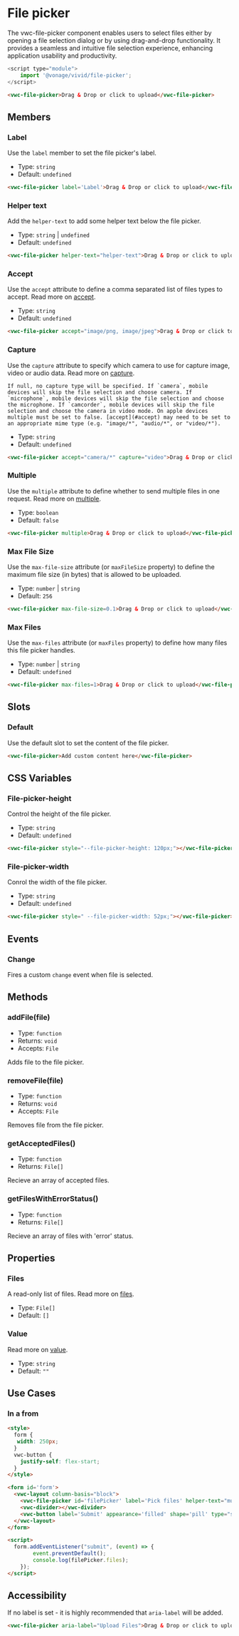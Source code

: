 # File picker

The vwc-file-picker component enables users to select files either by opening a file selection dialog or by using drag-and-drop functionality. It provides a seamless and intuitive file selection experience, enhancing application usability and productivity.

```js
<script type="module">
    import '@vonage/vivid/file-picker';
</script>
```

```html preview
<vwc-file-picker>Drag & Drop or click to upload</vwc-file-picker>
```

## Members

### Label

Use the `label` member to set the file picker's label.

- Type: `string`
- Default: `undefined`

```html preview
<vwc-file-picker label='Label'>Drag & Drop or click to upload</vwc-file-picker>
```

### Helper text

Add the `helper-text` to add some helper text below the file picker.

- Type: `string` | `undefined`
- Default: `undefined`

```html preview
<vwc-file-picker helper-text="helper-text">Drag & Drop or click to upload</vwc-file-picker>
```

### Accept

Use the `accept` attribute to define a comma separated list of files types to accept.
Read more on [accept](https://developer.mozilla.org/en-US/docs/Web/HTML/Element/input/file#accept).

- Type: `string`
- Default: `undefined`

```html preview
<vwc-file-picker accept="image/png, image/jpeg">Drag & Drop or click to upload</vwc-file-picker>
```

### Capture

Use the `capture` attribute to specify which camera to use for capture image, video or audio data.
Read more on [capture](https://developer.mozilla.org/en-US/docs/Web/HTML/Element/input/file#capture).

    If null, no capture type will be specified. If `camera`, mobile devices will skip the file selection and choose camera. If `microphone`, mobile devices will skip the file selection and choose the microphone. If `camcorder`, mobile devices will skip the file selection and choose the camera in video mode. On apple devices multiple must be set to false. [accept](#accept) may need to be set to an appropriate mime type (e.g. "image/*", "audio/*", or "video/*").

- Type: `string`
- Default: `undefined`

```html preview
<vwc-file-picker accept="camera/*" capture="video">Drag & Drop or click to upload</vwc-file-picker>
```

### Multiple

Use the `multiple` attribute to define whether to send multiple files in one request.
Read more on [multiple](https://developer.mozilla.org/en-US/docs/Web/HTML/Element/input/file#multiple).

- Type: `boolean`
- Default: `false`

```html preview
<vwc-file-picker multiple>Drag & Drop or click to upload</vwc-file-picker>
```

### Max File Size

Use the `max-file-size` attribute (or `maxFileSize` property) to define the maximum file size (in bytes) that is allowed to be uploaded.

- Type: `number` | `string`
- Default: `256`

```html preview
<vwc-file-picker max-file-size=0.1>Drag & Drop or click to upload</vwc-file-picker>
```

### Max Files

Use the `max-files` attribute (or `maxFiles` property) to define how many files this file picker handles. 

- Type: `number` | `string`
- Default: `undefined`

```html preview
<vwc-file-picker max-files=1>Drag & Drop or click to upload</vwc-file-picker>
```

## Slots

### Default

Use the default slot to set the content of the file picker.

```html preview
<vwc-file-picker>Add custom content here</vwc-file-picker>
```

## CSS Variables

### File-picker-height

Control the height of the file picker.

- Type: `string`
- Default: `undefined`

```html preview
<vwc-file-picker style="--file-picker-height: 120px;"></vwc-file-picker>
```

### File-picker-width

Conrol the width of the file picker.

- Type: `string`
- Default: `undefined`

```html preview
<vwc-file-picker style=" --file-picker-width: 52px;"></vwc-file-picker>
```

## Events

### Change

Fires a custom `change` event when file is selected.

## Methods

### addFile(file)

- Type: `function`
- Returns: `void`
- Accepts: `File`

Adds file to the file picker.

### removeFile(file)

- Type: `function`
- Returns: `void`
- Accepts: `File`

Removes file from the file picker.

### getAcceptedFiles()

- Type: `function`
- Returns: `File[]`

Recieve an array of accepted files.

### getFilesWithErrorStatus()

- Type: `function`
- Returns: `File[]`

Recieve an array of files with 'error' status.

## Properties

### Files

A read-only list of files.
Read more on [files](https://developer.mozilla.org/en-US/docs/Web/HTML/Element/input/file#getting_information_on_selected_files).

- Type: `File[]`
- Default: `[]`

### Value

Read more on [value](https://developer.mozilla.org/en-US/docs/Web/HTML/Element/input/file#value).

- Type: `string`
- Default: `""`

## Use Cases

### In a from

```html preview
<style>
  form {
   width: 250px;
  }
  vwc-button {
    justify-self: flex-start;
  }
</style>

<form id='form'>
  <vwc-layout column-basis="block">
    <vwc-file-picker id='filePicker' label='Pick files' helper-text="multiple files of any type" max-files="50" upload-multiple>Drag & Drop or click to upload</vwc-file-picker>
    <vwc-divider></vwc-divider>
    <vwc-button label='Submit' appearance='filled' shape='pill' type="submit"></vwc-button>
  </vwc-layout>
</form>

<script>
  form.addEventListener("submit", (event) => {
        event.preventDefault();
        console.log(filePicker.files);
    });
</script>
```

## Accessibility
If no label is set - it is highly recommended that `aria-label` will be added.

```html
<vwc-file-picker aria-label="Upload Files">Drag & Drop or click to upload</vwc-file-picker>
```
